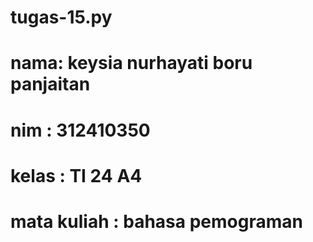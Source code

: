 # tugas-15.py
# nama: keysia nurhayati boru panjaitan
# nim : 312410350
# kelas : TI 24 A4
# mata kuliah : bahasa pemograman
